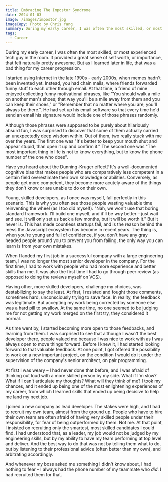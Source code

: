 ```yaml
---
title: Embracing The Impostor Syndrome
date: 2024-01-03
image: /images/impostor.jpg
imageCopy: Photo by Chris Yang
summary: During my early career, I was often the most skilled, or most experienced tech guy in the room. But as I learned later in life, that was a bad thing for my career progression.
tags:
  - Career
---
```


During my early career, I was often the most skilled, or most experienced tech guy in the room. It provided a great sense of self worth, or importance, that felt naturally pretty awesome. But as I learned later in life, that was a bad thing for my career progression.

I started using Internet in the late 1990s - early 2000s, when memes hadn't been invented yet. Instead, you had chain mails, where friends forwarded funny stuff to each other through email. At that time, a friend of mine enjoyed collecting funny motivational phrases, like "You should walk a mile on another man's shoes; that way you'll be a mile away from them and you can keep their shoes," or "Remember that no matter where you are, you'll always be there.". He had set up his email software so that every time he'd send an email his signature would include one of those phrases randomly. 

Although those phrases were supposed to be purely about hilariously absurd fun, I was surprised to discover that some of them actually carried an unexpectedly deep wisdom within. Out of them, two really stuck with me over the years. The first one was "It's better to keep your mouth shut and appear stupid, than open it up and confirm it." The second one was "The most important thing in life is not to know everything, but to know the phone number of the one who does".

Have you heard about the Dunning-Kruger effect? It's a well-documented cognitive bias that makes people who are comparatively less competent in a certain field overestimate their own knowledge or abilities. Conversely, as people get more competent, they become more acutely aware of the things they don't know or are unable to do on their own.

Young, skilled developers, as I once was myself, fall perfectly in this scenario. This is why you often see those people wasting valuable time reinventing the wheel (as I too did myself). "Nah, we won't use that boring standard framework. I'll build one myself, and it'll be _way_ better – just wait and see. It will only set us back a few months, but it will be worth it." But it never is. This has made countless startups fail, and is the reason behind the mess the Javascript ecosystem has become in recent years. The thing is, when you're young and full of confidence, if you don't have any gray headed people around you to prevent you from failing, the only way you can learn is from your own mistakes.

When I landed my first job in a successful company with a large engineering team, I was no longer the most senior developer in the company. For the first time, I had to work with people who had more experience and better skills than me. It was also the first time I had to go through peer review (as opposed to doing the reviews myself on VCS).

Having other, more skilled developers, challenge my choices, was destabilizing to say the least. At first, I resisted and fought those comments, sometimes hard, unconsciously trying to save face. In reality, the feedback was legitimate. But accepting my work being corrected by someone else was a hard pill to swallow. At the same time, no one seemed to be judging me for not getting my work merged on the first try, they considered it normal. 

As time went by, I started becoming more open to those feedbacks, and learning from them. I was surprised to see that although I wasn't the best developer there, people valued me because I was nice to work with as I was always open to move things forward. Before I knew it, I had started looking forward to that valuable feedback. At one point, I got offered the possibility to work on a new important project, on the condition I would do it under the supervision of the company's senior architect, on pair programming. 

At first I was weary – I had never done that before, and I was afraid of thinking out loud with a more skilled person by my side. What if I'm slow? What if I can't articulate my thoughts? What will they think of me? I took my chances, and it ended up being one of the most enlightening experiences of my career, from which I learned skills that ended up being decisive to help me land my next job.

I joined a new company as lead developer. The stakes were high, and I had to recruit my own team, almost from the ground up. People who have to hire their own team are often afraid of having very skilled people under their responsibility, for fear of being outperformed by them. Not me. At that point, I insisted on recruiting only the smartest, most skilled candidates I could find. I had understood that, as a leader, my job would not be judged by my engineering skills, but by my ability to have my team performing at top level and deliver. And the best way to do that was not by telling them what to do, but by listening to their professional advice (often better than my own), and arbitrating accordingly. 

And whenever my boss asked me something I didn't know about, I had nothing to fear – I always had the phone number of my teammate who _did_. I had recruited them for that.
